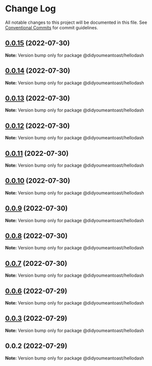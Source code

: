 # Change Log

All notable changes to this project will be documented in this file.
See [Conventional Commits](https://conventionalcommits.org) for commit guidelines.

## [0.0.15](https://github.com/jmanke/dash/compare/@didyoumeantoast/hellodash@0.0.14...@didyoumeantoast/hellodash@0.0.15) (2022-07-30)

**Note:** Version bump only for package @didyoumeantoast/hellodash





## [0.0.14](https://github.com/jmanke/dash/compare/@didyoumeantoast/hellodash@0.0.13...@didyoumeantoast/hellodash@0.0.14) (2022-07-30)

**Note:** Version bump only for package @didyoumeantoast/hellodash





## [0.0.13](https://github.com/jmanke/dash/compare/@didyoumeantoast/hellodash@0.0.12...@didyoumeantoast/hellodash@0.0.13) (2022-07-30)

**Note:** Version bump only for package @didyoumeantoast/hellodash





## [0.0.12](https://github.com/jmanke/dash/compare/@didyoumeantoast/hellodash@0.0.11...@didyoumeantoast/hellodash@0.0.12) (2022-07-30)

**Note:** Version bump only for package @didyoumeantoast/hellodash





## [0.0.11](https://github.com/jmanke/dash/compare/@didyoumeantoast/hellodash@0.0.10...@didyoumeantoast/hellodash@0.0.11) (2022-07-30)

**Note:** Version bump only for package @didyoumeantoast/hellodash





## [0.0.10](https://github.com/jmanke/dash/compare/@didyoumeantoast/hellodash@0.0.9...@didyoumeantoast/hellodash@0.0.10) (2022-07-30)

**Note:** Version bump only for package @didyoumeantoast/hellodash





## [0.0.9](https://github.com/jmanke/dash/compare/@didyoumeantoast/hellodash@0.0.8...@didyoumeantoast/hellodash@0.0.9) (2022-07-30)

**Note:** Version bump only for package @didyoumeantoast/hellodash





## [0.0.8](https://github.com/jmanke/dash/compare/@didyoumeantoast/hellodash@0.0.7...@didyoumeantoast/hellodash@0.0.8) (2022-07-30)

**Note:** Version bump only for package @didyoumeantoast/hellodash





## [0.0.7](https://github.com/jmanke/dash/compare/@didyoumeantoast/hellodash@0.0.6...@didyoumeantoast/hellodash@0.0.7) (2022-07-30)

**Note:** Version bump only for package @didyoumeantoast/hellodash





## [0.0.6](https://github.com/jmanke/dash/compare/@didyoumeantoast/hellodash@0.0.5...@didyoumeantoast/hellodash@0.0.6) (2022-07-29)

**Note:** Version bump only for package @didyoumeantoast/hellodash





## [0.0.3](https://github.com/jmanke/dash/compare/@didyoumeantoast/hellodash@0.0.2...@didyoumeantoast/hellodash@0.0.3) (2022-07-29)

**Note:** Version bump only for package @didyoumeantoast/hellodash





## 0.0.2 (2022-07-29)

**Note:** Version bump only for package @didyoumeantoast/hellodash
